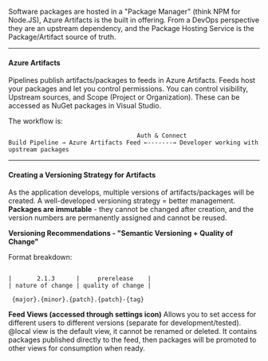 Software packages are hosted in a "Package Manager" (think NPM for Node.JS), Azure Artifacts is the built in offering. From a DevOps perspective they are an upstream dependency, and the Package Hosting Service is the Package/Artifact source of truth.

---

#### Azure Artifacts

Pipelines publish artifacts/packages to feeds in Azure Artifacts.  Feeds host your packages and let you control permissions.  You can control visibility, Upstream sources, and Scope (Project or Organization).  These can be accessed as NuGet packages in Visual Studio.

The workflow is:
```
                                    Auth & Connect
Build Pipeline → Azure Artifacts Feed ←-------→ Developer working with upstream packages
```

---
#### Creating a Versioning Strategy for Artifacts

As the application develops, multiple versions of artifacts/packages will be created.  A well-developed versioning strategy = better management.  **Packages are immutable** - they cannot be changed after creation, and the version numbers are permanently assigned and cannot be reused.

**Versioning Recommendations - "Semantic Versioning + Quality of Change"**

Format breakdown:
```

|       2.1.3      |     prerelease    |
| nature of change | quality of change |

 {major}.{minor}.{patch}.{patch}-{tag}
```

**Feed Views (accessed through settings icon)**
Allows you to set access for different users to different versions (separate for development/tested).  @local view is the default view, it cannot be renamed or deleted.  It contains packages published directly to the feed, then packages will be promoted to other views for consumption when ready.